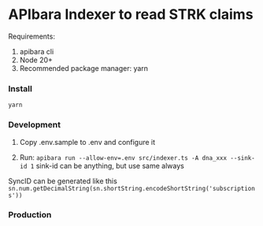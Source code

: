 # APIbara Indexer to read STRK claims

Requirements:
1. apibara cli
2. Node 20+
3. Recommended package manager: yarn

### Install
`yarn`

### Development
1. Copy .env.sample to .env and configure it

2. Run: `apibara run --allow-env=.env src/indexer.ts -A dna_xxx --sink-id 1`
sink-id can be anything, but use same always

SyncID can be generated like this `sn.num.getDecimalString(sn.shortString.encodeShortString('subscriptions'))`

### Production
